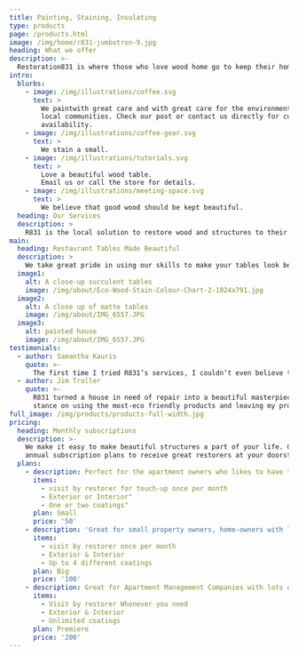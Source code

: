 ```yaml
---
title: Painting, Staining, Insulating
type: products
page: /products.html
image: /img/home/r831-jumbotron-9.jpg
heading: What we offer
description: >-
  Restoration831 is where those who love wood home go to keep their homes looking beautiful all year long.
intro:
  blurbs:
    - image: /img/illustrations/coffee.svg
      text: >
        We paintwith great care and with great care for the environment and
        local communities. Check our post or contact us directly for current
        availability.
    - image: /img/illustrations/coffee-gear.svg
      text: >
        We stain a small.
    - image: /img/illustrations/tutorials.svg
      text: >
        Love a beautiful wood table.
        Email us or call the store for details.
    - image: /img/illustrations/meeting-space.svg
      text: >
        We believe that good wood should be kept beautiful.
  heading: Our Services
  description: >
    R831 is the local solution to restore wood and structures to their prior beauty.
main:
  heading: Restaurant Tables Made Beautiful 
  description: >
    We take great pride in using our skills to make your tables look beautiful. Whether you want the reflecting shimmer of Ulta Gloss or the Matte finish so sought after by todays modern restaurants, we love making the tables something that last long and hold their beauty even through the rigors of heavy traffic use..
  image1:
    alt: A close-up succulent tables
    image: /img/about/Eco-Wood-Stain-Colour-Chart-2-1024x791.jpg
  image2:
    alt: A close up of matte tables
    image: /img/about/IMG_6557.JPG
  image3:
    alt: painted house
    image: /img/about/IMG_6557.JPG
testimonials:
  - author: Samantha Kauris
    quote: >-
      The first time I tried R831’s services, I couldn’t even believe that their restoration crew was more punctual that I was.
  - author: Jim Troller
    quote: >-
      R831 turned a house in need of repair into a beautiful masterpiece. I love their
      stance on using the most-eco friendly products and leaving my property immaculate. A job well done.
full_image: /img/products/products-full-width.jpg
pricing:
  heading: Monthly subscriptions
  description: >-
    We make it easy to make beautiful structures a part of your life. Choose one of our
    annual subscription plans to receive great restorers at your doorstep whenever you need a touch-up. Contact us about more details and payment info.
  plans:
    - description: Perfect for the apartment owners who likes to have their properties looking the best all year long.
      items:
        - visit by restorer for touch-up once per month
        - Exterior or Interior"
        - One or two coatings"
      plan: Small
      price: '50'
    - description: 'Great for small property owners, home-owners with large houses/ multiple dwellings'
      items:
        - visit by restorer once per month
        - Exterior & Interior
        - Up to 4 different coatings 
      plan: Big
      price: '100'
    - description: Great for Apartment Management Companies with lots of units 
      items:
        - Visit by restorer Whenever you need
        - Exterior & Interior
        - Unlimited coatings
      plan: Premiere 
      price: '200'
---
```


